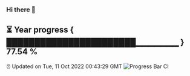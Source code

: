 ### Hi there 👋
⏳ Year progress { ███████████████████████▁▁▁▁▁▁▁ } 77.54 %
---
⏰ Updated on Tue, 11 Oct 2022 00:43:29 GMT
![Progress Bar CI](https://github.com/Moyi321/Moyi321/workflows/Progress%20Bar%20CI/badge.svg)
